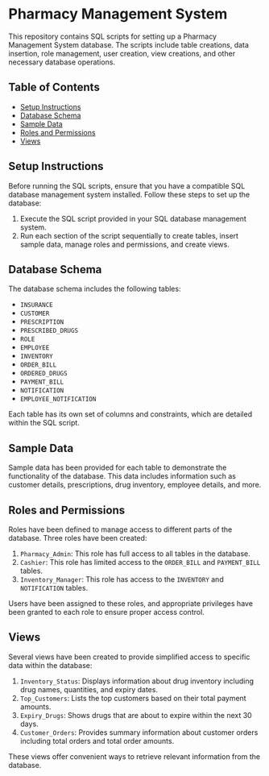 # Pharmacy Management System

This repository contains SQL scripts for setting up a Pharmacy Management System database. The scripts include table creations, data insertion, role management, user creation, view creations, and other necessary database operations.

## Table of Contents
- [Setup Instructions](#setup-instructions)
- [Database Schema](#database-schema)
- [Sample Data](#sample-data)
- [Roles and Permissions](#roles-and-permissions)
- [Views](#views)

## Setup Instructions

Before running the SQL scripts, ensure that you have a compatible SQL database management system installed. Follow these steps to set up the database:

1. Execute the SQL script provided in your SQL database management system.
2. Run each section of the script sequentially to create tables, insert sample data, manage roles and permissions, and create views.

## Database Schema

The database schema includes the following tables:

- `INSURANCE`
- `CUSTOMER`
- `PRESCRIPTION`
- `PRESCRIBED_DRUGS`
- `ROLE`
- `EMPLOYEE`
- `INVENTORY`
- `ORDER_BILL`
- `ORDERED_DRUGS`
- `PAYMENT_BILL`
- `NOTIFICATION`
- `EMPLOYEE_NOTIFICATION`

Each table has its own set of columns and constraints, which are detailed within the SQL script.

## Sample Data

Sample data has been provided for each table to demonstrate the functionality of the database. This data includes information such as customer details, prescriptions, drug inventory, employee details, and more.

## Roles and Permissions

Roles have been defined to manage access to different parts of the database. Three roles have been created:

1. `Pharmacy_Admin`: This role has full access to all tables in the database.
2. `Cashier`: This role has limited access to the `ORDER_BILL` and `PAYMENT_BILL` tables.
3. `Inventory_Manager`: This role has access to the `INVENTORY` and `NOTIFICATION` tables.

Users have been assigned to these roles, and appropriate privileges have been granted to each role to ensure proper access control.

## Views

Several views have been created to provide simplified access to specific data within the database:

1. `Inventory_Status`: Displays information about drug inventory including drug names, quantities, and expiry dates.
2. `Top_Customers`: Lists the top customers based on their total payment amounts.
3. `Expiry_Drugs`: Shows drugs that are about to expire within the next 30 days.
4. `Customer_Orders`: Provides summary information about customer orders including total orders and total order amounts.

These views offer convenient ways to retrieve relevant information from the database.

